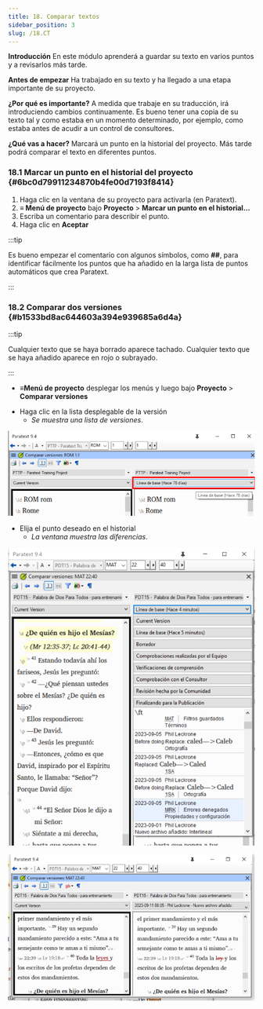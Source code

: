 ```yaml
---
title: 18. Comparar textos
sidebar_position: 3
slug: /18.CT
---
```




**Introducción** En este módulo aprenderá a guardar su texto en varios puntos y a revisarlos más tarde.


**Antes de empezar** Ha trabajado en su texto y ha llegado a una etapa importante de su proyecto.


**¿Por qué es importante?** A medida que trabaje en su traducción, irá introduciendo cambios continuamente. Es bueno tener una copia de su texto tal y como estaba en un momento determinado, por ejemplo, como estaba antes de acudir a un control de consultores.


**¿Qué vas a hacer?** Marcará un punto en la historial del proyecto. Más tarde podrá comparar el texto en diferentes puntos.


### 18.1 Marcar un punto en el historial del proyecto {#6bc0d79911234870b4fe00d7193f8414}

1. Haga clic en la ventana de su proyecto para activarla (en Paratext).
2. **≡ Menú de proyecto** bajo **Proyecto** &gt; **Marcar un punto en el historial...**
3. Escriba un comentario para describir el punto.
4. Haga clic en **Aceptar**

:::tip

Es bueno empezar el comentario con algunos símbolos, como **##**, para identificar fácilmente los puntos que ha añadido en la larga lista de puntos automáticos que crea Paratext.

:::




### 18.2 Comparar dos versiones {#b1533bd8ac644603a394e939685a6d4a}


:::tip

Cualquier texto que se haya borrado aparece tachado. Cualquier texto que se haya añadido aparece en rojo o subrayado.

:::



- **≡Menú de proyecto** desplegar los menús y luego bajo **Proyecto** &gt; **Comparar versiones**

<div class='notion-row'>
<div class='notion-column' style={{width: 'calc((100% - (min(32px, 4vw) * 1)) * 0.5)'}}>

- Haga clic en la lista desplegable de la versión
    - _Se muestra una lista de versiones_.

</div><div className='notion-spacer'></div>

<div class='notion-column' style={{width: 'calc((100% - (min(32px, 4vw) * 1)) * 0.5)'}}>


![](./9214547.png)


</div><div className='notion-spacer'></div>
</div>


<div class='notion-row'>
<div class='notion-column' style={{width: 'calc((100% - (min(32px, 4vw) * 1)) * 0.5000000000000001)'}}>

- Elija el punto deseado en el historial
    - _La ventana muestra las diferencias_.


</div><div className='notion-spacer'></div>

<div class='notion-column' style={{width: 'calc((100% - (min(32px, 4vw) * 1)) * 0.5)'}}>


![](./1950342118.png)



![](./621740961.png)


</div><div className='notion-spacer'></div>
</div>


